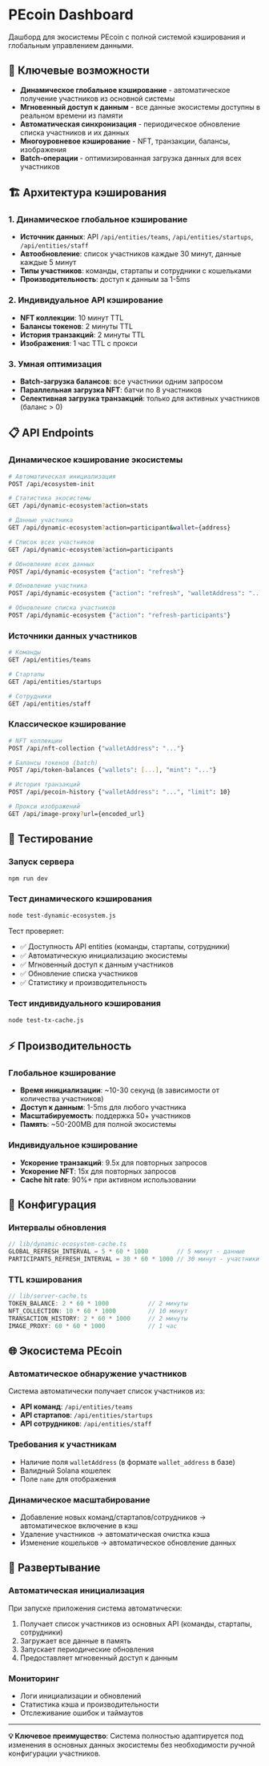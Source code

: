 # PEcoin Dashboard

Дашборд для экосистемы PEcoin с полной системой кэширования и глобальным управлением данными.

## 🚀 Ключевые возможности

- **Динамическое глобальное кэширование** - автоматическое получение участников из основной системы
- **Мгновенный доступ к данным** - все данные экосистемы доступны в реальном времени из памяти
- **Автоматическая синхронизация** - периодическое обновление списка участников и их данных
- **Многоуровневое кэширование** - NFT, транзакции, балансы, изображения
- **Batch-операции** - оптимизированная загрузка данных для всех участников

## 🏗️ Архитектура кэширования

### 1. Динамическое глобальное кэширование
- **Источник данных**: API `/api/entities/teams`, `/api/entities/startups`, `/api/entities/staff`
- **Автообновление**: список участников каждые 30 минут, данные каждые 5 минут
- **Типы участников**: команды, стартапы и сотрудники с кошельками
- **Производительность**: доступ к данным за 1-5ms

### 2. Индивидуальное API кэширование
- **NFT коллекции**: 10 минут TTL
- **Балансы токенов**: 2 минуты TTL  
- **История транзакций**: 2 минуты TTL
- **Изображения**: 1 час TTL с прокси

### 3. Умная оптимизация
- **Batch-загрузка балансов**: все участники одним запросом
- **Параллельная загрузка NFT**: батчи по 8 участников
- **Селективная загрузка транзакций**: только для активных участников (баланс > 0)

## 📋 API Endpoints

### Динамическое кэширование экосистемы
```bash
# Автоматическая инициализация
POST /api/ecosystem-init

# Статистика экосистемы
GET /api/dynamic-ecosystem?action=stats

# Данные участника
GET /api/dynamic-ecosystem?action=participant&wallet={address}

# Список всех участников
GET /api/dynamic-ecosystem?action=participants

# Обновление всех данных
POST /api/dynamic-ecosystem {"action": "refresh"}

# Обновление участника
POST /api/dynamic-ecosystem {"action": "refresh", "walletAddress": "..."}

# Обновление списка участников
POST /api/dynamic-ecosystem {"action": "refresh-participants"}
```

### Источники данных участников
```bash
# Команды
GET /api/entities/teams

# Стартапы
GET /api/entities/startups

# Сотрудники
GET /api/entities/staff
```

### Классическое кэширование
```bash
# NFT коллекции
POST /api/nft-collection {"walletAddress": "..."}

# Балансы токенов (batch)
POST /api/token-balances {"wallets": [...], "mint": "..."}

# История транзакций
POST /api/pecoin-history {"walletAddress": "...", "limit": 10}

# Прокси изображений
GET /api/image-proxy?url={encoded_url}
```

## 🧪 Тестирование

### Запуск сервера
```bash
npm run dev
```

### Тест динамического кэширования
```bash
node test-dynamic-ecosystem.js
```

Тест проверяет:
- ✅ Доступность API entities (команды, стартапы, сотрудники)
- ✅ Автоматическую инициализацию экосистемы
- ✅ Мгновенный доступ к данным участников
- ✅ Обновление списка участников
- ✅ Статистику и производительность

### Тест индивидуального кэширования
```bash
node test-tx-cache.js
```

## ⚡ Производительность

### Глобальное кэширование
- **Время инициализации**: ~10-30 секунд (в зависимости от количества участников)
- **Доступ к данным**: 1-5ms для любого участника
- **Масштабируемость**: поддержка 50+ участников
- **Память**: ~50-200MB для полной экосистемы

### Индивидуальное кэширование  
- **Ускорение транзакций**: 9.5x для повторных запросов
- **Ускорение NFT**: 15x для повторных запросов
- **Cache hit rate**: 90%+ при активном использовании

## 🔧 Конфигурация

### Интервалы обновления
```typescript
// lib/dynamic-ecosystem-cache.ts
GLOBAL_REFRESH_INTERVAL = 5 * 60 * 1000        // 5 минут - данные
PARTICIPANTS_REFRESH_INTERVAL = 30 * 60 * 1000 // 30 минут - участники
```

### TTL кэширования
```typescript
// lib/server-cache.ts
TOKEN_BALANCE: 2 * 60 * 1000           // 2 минуты
NFT_COLLECTION: 10 * 60 * 1000         // 10 минут  
TRANSACTION_HISTORY: 2 * 60 * 1000     // 2 минуты
IMAGE_PROXY: 60 * 60 * 1000            // 1 час
```

## 🌐 Экосистема PEcoin

### Автоматическое обнаружение участников
Система автоматически получает список участников из:
- **API команд**: `/api/entities/teams` 
- **API стартапов**: `/api/entities/startups`
- **API сотрудников**: `/api/entities/staff`

### Требования к участникам
- Наличие поля `walletAddress` (в формате `wallet_address` в базе)
- Валидный Solana кошелек
- Поле `name` для отображения

### Динамическое масштабирование
- Добавление новых команд/стартапов/сотрудников → автоматическое включение в кэш
- Удаление участников → автоматическая очистка кэша
- Изменение кошельков → автоматическое обновление данных

## 🚀 Развертывание

### Автоматическая инициализация
При запуске приложения система автоматически:
1. Получает список участников из основных API (команды, стартапы, сотрудники)
2. Загружает все данные в память
3. Запускает периодические обновления
4. Предоставляет мгновенный доступ к данным

### Мониторинг
- Логи инициализации и обновлений
- Статистика кэша и производительности  
- Отслеживание ошибок и таймаутов

---

**💡 Ключевое преимущество**: Система полностью адаптируется под изменения в основных данных экосистемы без необходимости ручной конфигурации участников. 